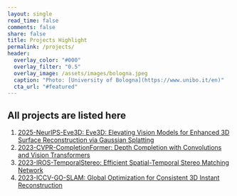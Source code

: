 ```yaml
---
layout: single
read_time: false
comments: false
share: false
title: Projects Highlight
permalink: /projects/
header:
  overlay_color: "#000"
  overlay_filter: "0.5"
  overlay_image: /assets/images/bologna.jpeg
  caption: "Photo: [University of Bologna](https://www.unibo.it/en)"
  cta_url: "#featured"
---
```


<html>
<body>

<h2>All projects are listed here</h2>

</body>

<ol>
    <li>
        <a href="https://youmi-zym.github.io/projects/Eve3D">
        <papertitle>
            2025-NeurIPS-Eve3D: Eve3D: Elevating Vision Models for Enhanced 3D Surface Reconstruction via Gaussian Splatting
        </papertitle>
        </a>
    </li>
    <li>
        <a href="https://youmi-zym.github.io/projects/CompletionFormer">
        <papertitle>
            2023-CVPR-CompletionFormer: Depth Completion with Convolutions and Vision Transformers
        </papertitle>
        </a>
    </li>
    <li>
        <a href="https://youmi-zym.github.io/projects/TemporalStereo">
        <papertitle>
            2023-IROS-TemporalStereo: Efficient Spatial-Temporal Stereo Matching Network
        </papertitle>
        </a>
    </li>
    <li>
        <a href="https://youmi-zym.github.io/projects/GO-SLAM">
        <papertitle>
            2023-ICCV-GO-SLAM: Global Optimization for Consistent 3D Instant Reconstruction
        </papertitle>
        </a>
    </li>
</ol>

</html>
